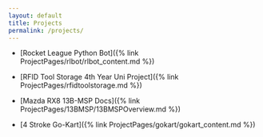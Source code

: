 ```yaml
---
layout: default
title: Projects
permalink: /projects/
---
```


* [Rocket League Python Bot]({% link ProjectPages/rlbot/rlbot_content.md %})

* [RFID Tool Storage 4th Year Uni Project]({% link ProjectPages/rfidtoolstorage.md %})

* [Mazda RX8 13B-MSP Docs]({% link ProjectPages/13BMSP/13BMSPOverview.md %})

* [4 Stroke Go-Kart]({% link ProjectPages/gokart/gokart_content.md %})




